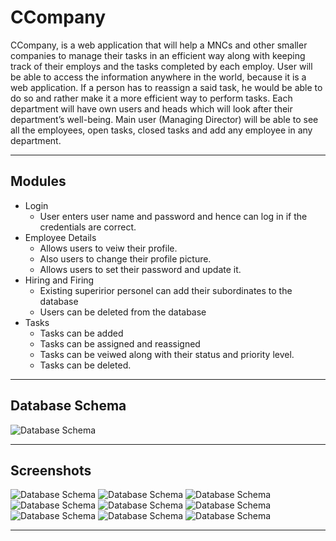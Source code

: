 # CCompany #

CCompany, is a web application that will help a MNCs and other smaller companies to manage their tasks in an efficient way along with keeping track of their employs and the tasks completed by each employ. User will be able to access the information anywhere in the world, because it is a web application. If a person has to reassign a said task, he would be able to do so and rather make it a more efficient way to perform tasks. Each department will have own users and heads which will look after their department’s well-being. Main user (Managing Director) will be able to see all the employees, open tasks, closed tasks and add any employee in any department.

- - - -

## Modules ##

* Login
  * User enters user name and password and hence can log in if the credentials are correct.
* Employee Details
  * Allows users to veiw their profile.
  * Also users to change their profile picture.
  * Allows users to set their password and update it.
* Hiring and Firing
	* Existing superirior personel can add their subordinates to the database
	* Users can be deleted from the database
* Tasks
	* Tasks can be added
	* Tasks can be assigned and reassigned
	* Tasks can be veiwed along with their status and priority level.
	* Tasks can be deleted.

- - - -

## Database Schema ##

![Database Schema](https://image.ibb.co/cbcR57/xd.png "Database Schema")

- - - -

## Screenshots ##

![Database Schema](https://image.ibb.co/ce8fyS/1.png "Database Schema")
![Database Schema](https://preview.ibb.co/dKftJS/2.png "Database Schema")
![Database Schema](https://image.ibb.co/hhN7dS/3.png "Database Schema")
![Database Schema](https://image.ibb.co/kw2Usn/4.png "Database Schema")
![Database Schema](https://image.ibb.co/gcnvXn/5.png "Database Schema")
![Database Schema](https://image.ibb.co/iSO2Cn/6.png "Database Schema")
![Database Schema](https://image.ibb.co/n5zaXn/7.png "Database Schema")
![Database Schema](https://image.ibb.co/e9undS/8.png "Database Schema")
![Database Schema](https://image.ibb.co/jgGNCn/9.png "Database Schema")

- - - -
